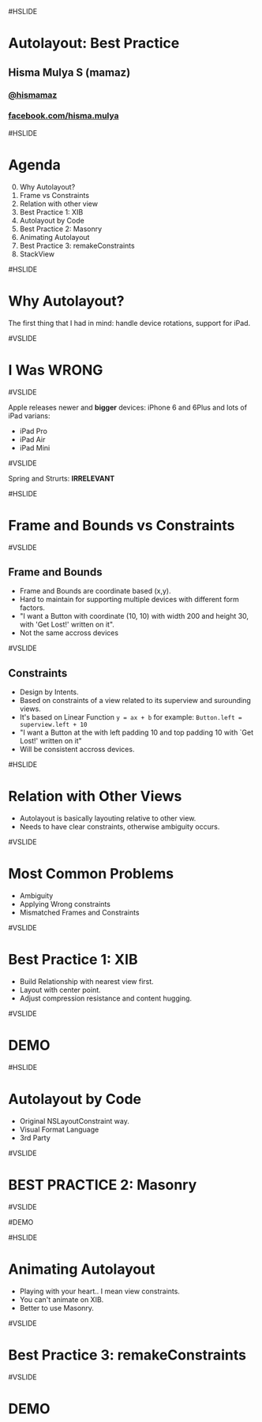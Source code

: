#HSLIDE
# Autolayout: Best Practice
## Hisma Mulya S (mamaz)
### [@hismamaz](http://twitter.com/hismamaz)
### [facebook.com/hisma.mulya](https://facebook.com/hisma.mulya)

#HSLIDE
# Agenda
0. Why Autolayout?
1. Frame vs Constraints
2. Relation with other view
3. Best Practice 1: XIB
4. Autolayout by Code 
5. Best Practice 2: Masonry 
6. Animating Autolayout 
7. Best Practice 3: remakeConstraints
9. StackView

#HSLIDE
# Why Autolayout?

The first thing that I had in mind: handle device rotations, support for iPad.

#VSLIDE
# I Was WRONG

#VSLIDE

Apple releases newer and **bigger** devices: iPhone 6 and 6Plus and lots of iPad varians: 
- iPad Pro
- iPad Air
- iPad Mini

#VSLIDE

Spring and Strurts: **IRRELEVANT**

#HSLIDE

# Frame and Bounds vs Constraints

#VSLIDE
## Frame and Bounds
- Frame and Bounds are coordinate based (x,y).
- Hard to maintain for supporting multiple devices with different form factors.
- "I want a Button with coordinate (10, 10) with width 200 and height 30, with 'Get Lost!' written on it".
- Not the same accross devices
 
#VSLIDE
## Constraints
- Design by Intents.
- Based on constraints of a view related to its superview and surounding views.
- It's based on Linear Function `y = ax + b` 
for example: `Button.left = superview.left + 10`
- "I want a Button at the with left padding 10 and top padding 10 with `Get Lost!' written on it"
- Will be consistent accross devices.

#HSLIDE

# Relation with Other Views

- Autolayout is basically layouting relative to other view.
- Needs to have clear constraints, otherwise ambiguity occurs.

#VSLIDE

# Most Common Problems
- Ambiguity
- Applying Wrong constraints
- Mismatched Frames and Constraints

#VSLIDE

# Best Practice 1: XIB

- Build Relationship with nearest view first.
- Layout with center point.
- Adjust compression resistance and content hugging.

#VSLIDE
# DEMO

#HSLIDE

# Autolayout by Code

* Original NSLayoutConstraint way.
* Visual Format Language
* 3rd Party

#VSLIDE

# BEST PRACTICE 2: Masonry

#VSLIDE

#DEMO

#HSLIDE

# Animating Autolayout
* Playing with your heart.. I mean view constraints.
* You can't animate on XIB.
* Better to use Masonry.

#VSLIDE

# Best Practice 3: remakeConstraints

#VSLIDE

# DEMO


